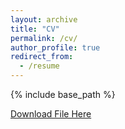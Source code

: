 ```yaml
---
layout: archive
title: "CV"
permalink: /cv/
author_profile: true
redirect_from:
  - /resume
---
```


{% include base_path %}

[Download File Here](https://AsirTushar.github.io/files/cv.pdf)


